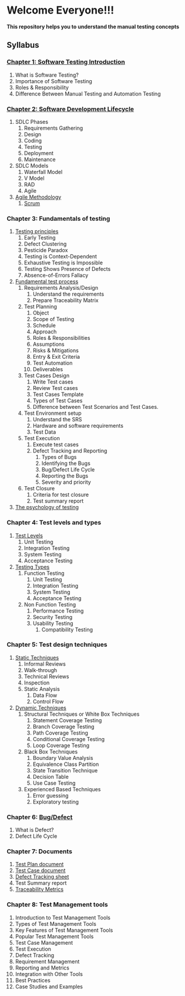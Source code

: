 # Welcome Everyone!!!


**This repository helps you to understand the manual testing concepts**

## Syllabus
### [Chapter 1: Software Testing Introduction](chapter1/software_testing_intro.md)
1. What is Software Testing?
2. Importance of Software Testing
3. Roles & Responsibility 
4. Difference Between Manual Testing and Automation Testing

### [Chapter 2: Software Development Lifecycle](chapter2/SDLC_phases_model.md)
1. SDLC Phases 
   1. Requirements Gathering
   2. Design
   3. Coding
   4. Testing
   5. Deployment
   6. Maintenance
2. SDLC Models 
   1. Waterfall Model
   2. V Model 
   3. RAD
   4. Agile
3. [Agile Methodology](chapter2/agile.md)
   1. [Scrum](chapter2/scrum.md)
   
### Chapter 3: Fundamentals of testing
1. [Testing principles](chapter3/testing_principles.md) 
   1. Early Testing
   2. Defect Clustering
   3. Pesticide Paradox
   4. Testing is Context-Dependent
   5. Exhaustive Testing is Impossible
   6. Testing Shows Presence of Defects
   7. Absence-of-Errors Fallacy
2. [Fundamental test process](chapter3/test_process.md)
   1. Requirements Analysis/Design 
      1. Understand the requirements 
      2. Prepare Traceability Matrix
   2. Test Planning 
      1. Object 
      2. Scope of Testing
      3. Schedule
      4. Approach 
      5. Roles & Responsibilities 
      6. Assumptions
      7. Risks & Mitigations
      8. Entry & Exit Criteria
      9. Test Automation
      10. Deliverables
   3. Test Cases Design
      1. Write Test cases 
      2. Review Test cases 
      3. Test Cases Template 
      4. Types of Test Cases 
      5. Difference between Test Scenarios and Test Cases.
   4. Test Environment setup 
      1. Understand the SRS 
      2. Hardware and software requirements 
      3. Test Data
   5. Test Execution 
      1. Execute test cases 
      2. Defect Tracking and Reporting 
         1. Types of Bugs 
         2. Identifying the Bugs
         3. Bug/Defect Life Cycle
         4. Reporting the Bugs
         5. Severity and priority
   6. Test Closure
      1. Criteria for test closure
      2. Test summary report
3. [The psychology of testing](chapter3/psychology_of_testing.md)

### Chapter 4: Test levels and types
1. [Test Levels](chapter4/test_level.md)
   1. Unit Testing
   2. Integration Testing
   3. System Testing
   4. Acceptance Testing
2. [Testing Types](chapter4/testing_types.md)
   1. Function Testing 
      1. Unit Testing 
      2. Integration Testing
      3. System Testing
      4. Acceptance Testing
   2. Non Function Testing
      1. Performance Testing 
      2. Security Testing 
      3. Usability Testing
         1. Compatibility Testing
### Chapter 5: Test design techniques
1. [Static Techniques](chapter5/static_techniques.md)
   1. Informal Reviews 
   2. Walk-through
   3. Technical Reviews 
   4. Inspection
   5. Static Analysis
      1. Data Flow
      2. Control Flow 
2. [Dynamic Techniques](chapter5/dynamic_techniques.md) 
   1. Structural Techniques or White Box Techniques
      1. Statement Coverage Testing 
      2. Branch Coverage Testing 
      3. Path Coverage Testing 
      4. Conditional Coverage Testing 
      5. Loop Coverage Testing
   2. Black Box Techniques
      1. Boundary Value Analysis
      2. Equivalence Class Partition
      3. State Transition Technique
      5. Decision Table
      6. Use Case Testing
   3. Experienced Based Techniques
      1. Error guessing
      2. Exploratory testing
      
### Chapter 6: [Bug/Defect](chapter6/defect.md)
1. What is Defect?
2. Defect Life Cycle

### Chapter 7: Documents
1. [Test Plan document](documents/SampleTestPlan.docx) 
2. [Test Case document](documents/SampleTestCaseDocument.xlsx)
3. [Defect Tracking sheet](documents/DefectTrackingSheet.xlsx)
4. Test Summary report 
5. [Traceability Metrics](documents/Requirements_Traceability_Matrix_Template.xlsx) 

### Chapter 8: Test Management tools 
1. Introduction to Test Management Tools
2. Types of Test Management Tools
3. Key Features of Test Management Tools
4. Popular Test Management Tools
5. Test Case Management
6. Test Execution
7. Defect Tracking
8. Requirement Management
9. Reporting and Metrics
10. Integration with Other Tools
11. Best Practices
12. Case Studies and Examples

